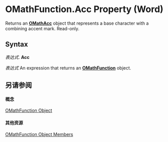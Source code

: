 
# OMathFunction.Acc Property (Word)

Returns an  **[OMathAcc](9458cc50-5764-8b1a-9939-56bf5118c9ce.md)** object that represents a base character with a combining accent mark. Read-only.


## Syntax

 _表达式_. **Acc**

 _表达式_ An expression that returns an **[OMathFunction](2347ec7b-5e1a-8039-5fd0-195c08860cb5.md)** object.


## 另请参阅


#### 概念


[OMathFunction Object](2347ec7b-5e1a-8039-5fd0-195c08860cb5.md)
#### 其他资源


[OMathFunction Object Members](http://msdn.microsoft.com/library/5d3ecc44-4137-5730-b0cd-1776a006b621%28Office.15%29.aspx)